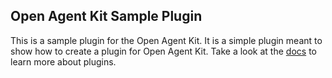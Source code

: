 ## Open Agent Kit Sample Plugin

This is a sample plugin for the Open Agent Kit. It is a simple plugin meant to show how to create a plugin for Open Agent Kit.
Take a look at the [docs](https://docs.open-agent-kit.com/plugins/create-plugin) to learn more about plugins.
